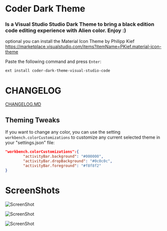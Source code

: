 # Coder Dark Theme
### Is a Visual Studio Studio Dark Theme to bring a black edition code editing experience with Alien color. Enjoy :)
optional you can install the Material Icon Theme by Philipp Kief https://marketplace.visualstudio.com/items?itemName=PKief.material-icon-theme 

Paste the following command and press `Enter`:
```shell
ext install coder-dark-theme-visual-studio-code
```
# CHANGELOG
[CHANGELOG.MD](https://github.com/perubin/coder-dark-theme-visual-studio-code/blob/master/CHANGELOG.md)

## Theming Tweaks
If you want to change any color, you can use the setting `workbench.colorCustomizations` to customize any current selected theme in your "settings.json" file:

```json
"workbench.colorCustomizations":{
		"activityBar.background": "#000000",
		"activityBar.dropBackground": "#0c0c0c",
		"activityBar.foreground": "#f8f8f2"
}
```
# ScreenShots
![ScreenShot](https://raw.githubusercontent.com/perubin/coder-dark-theme-visual-studio-code/master/assets/ss1.png)

![ScreenShot](https://raw.githubusercontent.com/perubin/coder-dark-theme-visual-studio-code/master/assets/ss2.png)

![ScreenShot](https://raw.githubusercontent.com/perubin/coder-dark-theme-visual-studio-code/master/assets/ss3.png)
